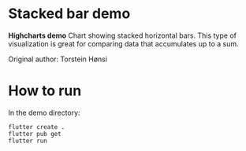 # Stacked bar demo

**Highcharts demo**
Chart showing stacked horizontal bars. This type of visualization is
        great for comparing data that accumulates up to a sum.

Original author: Torstein Hønsi

# How to run

In the demo directory:

```
flutter create .
flutter pub get
flutter run
```

